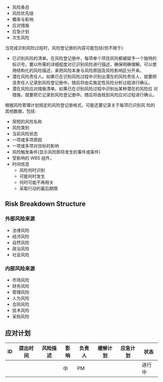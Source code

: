 
- 风险条目
- 风险优先级
- 概率与影响
- 应对措施
- 应急计划
- 次生风险


当完成识别风险过程时，风险登记册的内容可能包括(但不限于):
- 已识别风险的清单。在风险登记册中，每项单个项目风险都被赋予一个独特的标识号。要以所需的详细程度对已识别风险进行描述，确保明确理解。可以使用结构化的风险描述，来把风险本身与风险原因及风险影响区分开来。
- 潜在风险责任人。如果已在识别风险过程中识别出潜在的风险责任人，就要把该责任人记录到风险登记册中。随后将由实施定性风险分析过程进行确认。
- 潜在风险应对措施清单。如果已在识别风险过程中识别出某种潜在的风险应 对措施，就要把它记录到风险登记册中。随后将由规划风险应对过程进行确认。

根据风险管理计划规定的风险登记册格式，可能还要记录关于每项已识别风
险的其他数据，包括:
- 简短的风险名称
- 风险类别
- 当前风险状态
- 一项或多项原因
- 一项或多项对目标的影响
- 风险触发条件(显示风险即将发生的事件或条件)
- 受影响的 WBS 组件，
- 时间信息
    - 风险何时识别
    - 可能何时发生
    - 何时可能不再相关
    - 采取行动的最后期限


## Risk Breakdown Structure

### 外部风险来源
- 法律风险
- 经济风险
- 自然风险
- 政治风险
- 社会风险


### 内部风险来源
- 市场风险
- 财务风险
- 管理风险
- 人为风险
- 合同风险
- 技术风险
- 采购风险


## 应对计划

| ID | 提出时间 | 风险描述 | 影响 | 负责人 | 缓解计划 | 应急计划 | 状态 |
| --- | --- | --- | --- | --- | --- | --- | --- |
| | | | 中 | PM | | | 进行中 |
